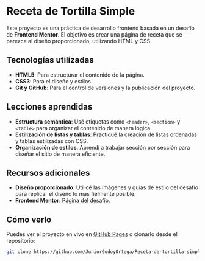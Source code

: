# Receta de Tortilla Simple

Este proyecto es una práctica de desarrollo frontend basada en un desafío de **Frontend Mentor**. El objetivo es crear una página de receta que se parezca al diseño proporcionado, utilizando HTML y CSS.

## Tecnologías utilizadas
- **HTML5**: Para estructurar el contenido de la página.
- **CSS3**: Para el diseño y estilos.
- **Git y GitHub**: Para el control de versiones y la publicación del proyecto.

## Lecciones aprendidas
- **Estructura semántica**: Usé etiquetas como `<header>`, `<section>` y `<table>` para organizar el contenido de manera lógica.
- **Estilización de listas y tablas**: Practiqué la creación de listas ordenadas y tablas estilizadas con CSS.
- **Organización de estilos**: Aprendí a trabajar sección por sección para diseñar el sitio de manera eficiente.

## Recursos adicionales
- **Diseño proporcionado**: Utilicé las imágenes y guías de estilo del desafío para replicar el diseño lo más fielmente posible.
- **Frontend Mentor**: [Página del desafío](https://www.frontendmentor.io).

## Cómo verlo
Puedes ver el proyecto en vivo en [GitHub Pages](https://github.com/JuniorGodoyOrtega/Receta-de-tortilla-simple) o clonarlo desde el repositorio:
```bash
git clone https://github.com/JuniorGodoyOrtega/Receta-de-tortilla-simple.git
